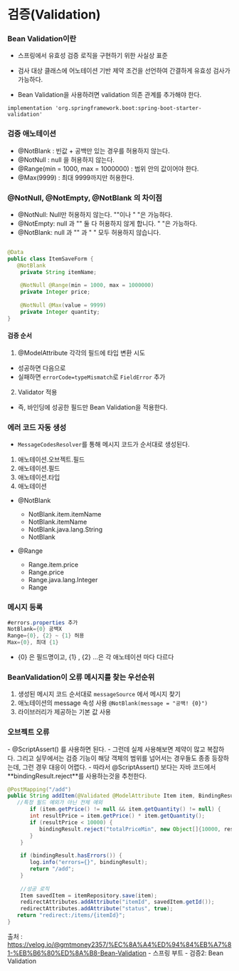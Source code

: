 <h1> 검증(Validation) </h1>

<h3> Bean Validation이란 </h3>

- 스프링에서 유효성 검증 로직을 구현하기 위한 사실상 표준

- 검사 대상 클래스에 어노테이션 기반 제약 조건을 선언하여 간결하게 유효성 검사가 가능하다.

- Bean Validation을 사용하려면 validation 의존 관계를 추가해야 한다.

`implementation 'org.springframework.boot:spring-boot-starter-validation'`

<h3> 검증 애노테이션 </h3>

- @NotBlank : 빈값 + 공백만 있는 경우를 허용하지 않는다.
- @NotNull : null 을 허용하지 않는다.
- @Range(min = 1000, max = 1000000) : 범위 안의 값이어야 한다.
- @Max(9999) : 최대 9999까지만 허용한다.

<h3> @NotNull, @NotEmpty, @NotBlank 의 차이점 </h3>

- @NotNull: Null만 허용하지 않는다. ""이나 " "은 가능하다.
- @NotEmpty: null 과 "" 둘 다 허용하지 않게 합니다. " "은 가능하다.
- @NotBlank: null 과 "" 과 " " 모두 허용하지 않습니다.

```java

@Data
public class ItemSaveForm {
   @NotBlank
    private String itemName;
    
    @NotNull @Range(min = 1000, max = 1000000)
    private Integer price;
    
    @NotNull @Max(value = 9999)
    private Integer quantity;
}
```

<h4> 검증 순서 </h4>

1. @ModelAttribute 각각의 필드에 타입 변환 시도
- 성공하면 다음으로
- 실패하면 `errorCode=typeMismatch`로 `FieldError` 추가

2. Validator 적용
- 즉, 바인딩에 성공한 필드만 Bean Validation을 적용한다.

<h3> 에러 코드 자동 생성 </h3>

- `MessageCodesResolver`를 통해 메시지 코드가 순서대로 생성된다.

1. 애노테이션.오브젝트.필드
2. 애노테이션.필드
3. 애노테이션.타입
4. 애노테이션


- @NotBlank
	- NotBlank.item.itemName
	- NotBlank.itemName
	- NotBlank.java.lang.String
	- NotBlank

- @Range
	- Range.item.price
	- Range.price
	- Range.java.lang.Integer
	- Range
	
<h3> 메시지 등록 </h3>

``` java
#errors.properties 추가
NotBlank={0} 공백X 
Range={0}, {2} ~ {1} 허용
Max={0}, 최대 {1}
```

- {0} 은 필드명이고, {1} , {2} ...은 각 애노테이션 마다 다르다

<h3> BeanValidation이 오류 메시지를 찾는 우선순위 </h3>

1. 생성된 메시지 코드 순서대로 `messageSource` 에서 메시지 찾기
2. 애노테이션의 message 속성 사용 `@NotBlank(message = "공백! {0}")`
3. 라이브러리가 제공하는 기본 값 사용

<h3> 오브젝트 오류 </h3>
- @ScriptAssert() 를 사용하면 된다.
- 그런데 실제 사용해보면 제약이 많고 복잡하다. 그리고 실무에서는 검증 기능이 해당 객체의 범위를 넘어서는 경우들도 종종 등장하는데, 그런 경우 대응이 어렵다.
- 따라서 @ScriptAssert() 보다는 자바 코드에서 **bindingResult.reject**를 사용하는것을 추천한다.

``` java
@PostMapping("/add")
public String addItem(@Validated @ModelAttribute Item item, BindingResult bindingResult, RedirectAttributes redirectAttributes) {
   //특정 필드 예외가 아닌 전체 예외
       if (item.getPrice() != null && item.getQuantity() != null) {
       int resultPrice = item.getPrice() * item.getQuantity();
       if (resultPrice < 10000) {
          bindingResult.reject("totalPriceMin", new Object[]{10000, resultPrice}, null);
       }
    }
    
    if (bindingResult.hasErrors()) {
       log.info("errors={}", bindingResult);
       return "/add";
    }
    
    //성공 로직
    Item savedItem = itemRepository.save(item);
    redirectAttributes.addAttribute("itemId", savedItem.getId());
    redirectAttributes.addAttribute("status", true);
   return "redirect:/items/{itemId}";
}
```

출처 : https://velog.io/@gmtmoney2357/%EC%8A%A4%ED%94%84%EB%A7%81-%EB%B6%80%ED%8A%B8-Bean-Validation - 스프링 부트 - 검증2: Bean Validation

